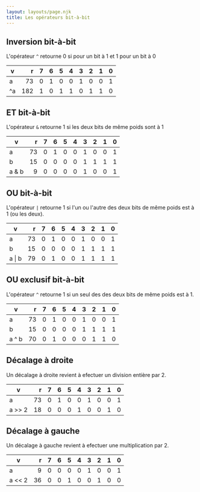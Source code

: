 ```yaml
---
layout: layouts/page.njk
title: Les opérateurs bit-à-bit
---
```



## Inversion bit-à-bit

L'opérateur `^` retourne 0 si pour un bit à 1 et 1 pour un bit à 0

 v | r |  7  | 6  | 5  | 4  | 3  | 2  | 1 | 0
---|--:|--:|--:|--:|--:|--:|--:|--:|--:
a      | 73  | 0  | 1  | 0  | 0  | 1  | 0  | 0  | 1
^a     | 182 | 1  | 0  | 1  | 1  | 0  | 1  | 1  | 0


## ET bit-à-bit

L'opérateur `&` retourne 1 si les deux bits de même poids sont à 1

 v | r |  7  | 6  | 5  | 4  | 3  | 2  | 1 | 0
---|--:|--:|--:|--:|--:|--:|--:|--:|--:
a      | 73 | 0  | 1  | 0  | 0  | 1  | 0  | 0  | 1
b      | 15 | 0  | 0  | 0  | 0  | 1  | 1  | 1  | 1
a & b  |  9 | 0  | 0  | 0  | 0  | 1  | 0  | 0  | 1

## OU bit-à-bit

L'opérateur `|` retourne 1 si l'un ou l'autre des deux bits de même poids est à 1 (ou les deux).

 v | r |  7  | 6  | 5  | 4  | 3  | 2  | 1 | 0
---|--:|--:|--:|--:|--:|--:|--:|--:|--:
a      | 73 | 0  | 1  | 0  | 0  | 1  | 0  | 0  | 1
b      | 15 | 0  | 0  | 0  | 0  | 1  | 1  | 1  | 1
a \| b | 79 | 0  | 1  | 0  | 0  | 1  | 1  | 1  | 1

## OU exclusif bit-à-bit 

L'opérateur `^` retourne 1 si un seul des des deux bits de même poids est à 1.

 v | r |  7  | 6  | 5  | 4  | 3  | 2  | 1 | 0
---|--:|--:|--:|--:|--:|--:|--:|--:|--:
a      | 73 | 0  | 1  | 0  | 0  | 1  | 0  | 0  | 1
b      | 15 | 0  | 0  | 0  | 0  | 1  | 1  | 1  | 1
a ^ b  | 70 | 0  | 1  | 0  | 0  | 0  | 1  | 1  | 0


## Décalage à droite

Un décalage à droite revient à efectuer un division entière par 2.

 v | r |  7  | 6  | 5  | 4  | 3  | 2  | 1 | 0
---|--:|--:|--:|--:|--:|--:|--:|--:|--:
a      | 73 | 0  | 1  | 0  | 0  | 1  | 0  | 0  | 1
a >> 2 | 18 | 0  | 0  | 0  | 1  | 0  | 0  | 1  | 0


## Décalage à gauche

Un décalage à gauche revient à efectuer une multiplication par 2.

 v | r |  7  | 6  | 5  | 4  | 3  | 2  | 1 | 0
---|--:|--:|--:|--:|--:|--:|--:|--:|--:
a      |  9 | 0  | 0  | 0  | 0  | 1  | 0  | 0  | 1
a << 2 | 36 | 0  | 0  | 1  | 0  | 0  | 1  | 0  | 0